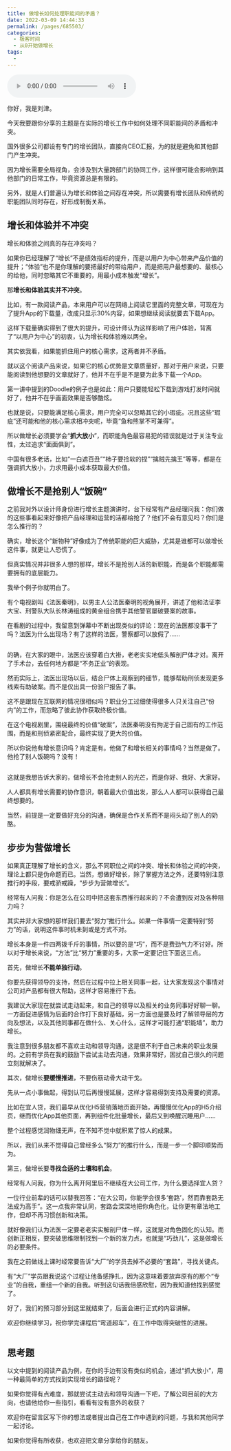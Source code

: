 ```yaml
---
title: 做增长如何处理职能间的矛盾？
date: 2022-03-09 14:44:33
permalink: /pages/685503/
categories:
  - 极客时间
  - 从0开始做增长
tags:
  - 
---
```

<audio title="04预习.做增长如何处理职能间的矛盾？" src="https://static001.geekbang.org/resource/audio/08/6e/08592798bba05ff6e01b05ab97e5526e.mp3" controls="controls"></audio> 
<p>你好，我是刘津。</p><p>今天我要跟你分享的主题是在实际的增长工作中如何处理不同职能间的矛盾和冲突。</p><p>国外很多公司都设有专门的增长团队，直接向CEO汇报，为的就是避免和其他部门产生冲突。</p><p>因为增长需要全局视角，会涉及到大量跨部门的协同工作，这样很可能会影响到其他部门的日常工作，毕竟资源总是有限的。</p><p>另外，就是人们普遍认为增长和体验之间存在冲突，所以需要有增长团队和传统的职能团队同时存在，好形成制衡关系。</p><h2>增长和体验并不冲突</h2><p>增长和体验之间真的存在冲突吗？</p><p>如果你已经理解了“增长”不是绩效指标的提升，而是以用户为中心带来产品价值的提升；“体验”也不是你理解的要把最好的带给用户，而是把用户最想要的、最核心的给他，同时忽略其它不重要的，用最小成本触发“增长”。</p><p>那<strong>增长和体验其实并不冲突</strong>。</p><p>比如，有一款阅读产品，本来用户可以在网络上阅读它里面的完整文章，可现在为了提升App的下载量，改成只显示30%内容，如果想继续阅读就要去下载App。</p><p>这样下载量确实得到了很大的提升，可设计师认为这样影响了用户体验，背离了“以用户为中心”的初衷，认为增长和体验难以两全。</p><p>其实依我看，如果能抓住用户的核心需求，这两者并不矛盾。</p><p>就以这个阅读产品来说，如果它的核心优势是文章质量好，那对于用户来说，只要能阅读到他想要的文章就好了，他并不在乎是不是要为此多下载一个App。</p><!-- [[[read_end]]] --><p>第一讲中提到的Doodle的例子也是如此：用户只要能轻松下载到游戏打发时间就好了，他并不在乎画面效果是否够酷炫。</p><p>也就是说，<span class="orange">只要能满足核心需求，用户完全可以忽略其它的小瑕疵</span>。况且这些“瑕疵”还可能和他的核心需求相冲突呢，毕竟“鱼和熊掌不可兼得”。</p><p>所以做增长必须要学会“<strong>抓大放小</strong>”，而职能角色最容易犯的错误就是过于关注专业性，太过追求“面面俱到”。</p><p>中国有很多老话，比如“一白遮百丑”“柿子要捡软的捏”“擒贼先擒王”等等，都是在<span class="orange">强调抓大放小，力求用最小成本获取最大价值</span>。</p><h2>做增长不是抢别人“饭碗”</h2><p>之前我对外以设计师身份进行增长主题演讲时，台下经常有产品经理问我：你们做的这些事看起来好像把产品经理和运营的活都给抢了？他们不会有意见吗？你们是怎么推行的？</p><p>确实，增长这个“新物种”好像成为了传统职能的巨大威胁，尤其是谁都可以做增长这件事，就更让人恐慌了。</p><p>但真实情况并非很多人想的那样，<span class="orange">增长不是抢别人活的新职能，而是各个职能都需要拥有的底层能力</span>。</p><p>我举个例子你就明白了。</p><p>有个电视剧叫《法医秦明》，以男主人公法医秦明的视角展开，讲述了他和法证李大宝、刑警队大队长林涛组成的黄金组合携手其他警官屡破要案的故事。</p><p>在看剧的过程中，我留意到弹幕中不断出现类似的评论：现在的法医都没事干了吗？法医为什么出现场？有了这样的法医，警察都可以放假了……</p><p><img src="https://static001.geekbang.org/resource/image/c4/05/c49119ca41ba04c6b29b09ada4b79b05.jpg" alt=""></p><p>的确，在大家的眼中，法医应该穿着白大褂，老老实实地低头解剖尸体才对。离开了手术台，去任何地方都是“不务正业”的表现。</p><p>然而实际上，法医出现场以后，结合尸体上观察到的细节，能够帮助刑侦发现更多线索有助破案。而不是仅出具一份验尸报告了事。</p><p>这不是跟现在互联网的情况很相似吗？<span class="orange">职业分工过细使得很多人只关注自己“份内”的工作，而忽略了彼此协作获取终极价值。</span></p><p>在这个电视剧里，围绕最终的价值“破案”，法医秦明没有拘泥于自己固有的工作范围，而是和刑侦紧密配合，最终实现了更大的价值。</p><p>所以你说他有增长意识吗？肯定是有。他做了和增长相关的事情吗？当然是做了。他抢了别人饭碗吗？没有！</p><p><img src="https://static001.geekbang.org/resource/image/b1/69/b1221b2a586a5c238ac13629b956d869.jpg" alt=""></p><p>这就是我想告诉大家的，做增长不会抢走别人的光芒，而是你好、我好、大家好。</p><p>人人都具有增长需要的协作意识，朝着最大价值出发，那么人人都可以获得自己最终想要的。</p><p>当然，前提是一定要做好充分的沟通，确保是合作关系而不是闷头动了别人的奶酪。</p><h2>步步为营做增长</h2><p>如果真正理解了增长的含义，那么不同职位之间的冲突、增长和体验之间的冲突，理论上都只是伪命题而已。当然，想做好增长，除了掌握方法之外，还要特别注意推行的手段，要戒骄戒躁，“步步为营做增长”。</p><p>经常有人问我：你是怎么在公司中把这套东西推行起来的？不会遭到反对及各种阻力吗？</p><p>其实并非大家想的那样我们要去“努力”推行什么。如果一件事情一定要特别“努力”的话，说明这件事时机未到或是方式不对。</p><p><span class="orange">增长本身是一件四两拨千斤的事情，所以要的是“巧”，而不是费劲气力不讨好。</span>所以对于增长来说，“方法”比“努力”重要的多，大家一定要记住下面这三点。</p><p>首先，做增长<strong>不能单独行动</strong>。</p><p>你要先获得领导的支持，然后在过程中拉上相关同事一起，让大家发现这个事情对公司对产品都有很大帮助，这样才容易推行下去。</p><p>我建议大家现在就尝试走动起来，和自己的领导以及相关的业务同事好好聊一聊。一方面促进感情为后面的合作打下良好基础，另一方面也是要及时了解领导层的方向及想法，以及其他同事都在做什么、关心什么，这样才可能打通“职能墙”，助力增长。</p><p>我注意到很多朋友都不喜欢主动和领导沟通，这是很不利于自己未来的职业发展的。之前有学员在我的鼓励下尝试主动去沟通，效果非常好，困扰自己很久的问题立刻就解决了。</p><p>其次，做增长<strong>要缓慢推进</strong>，不要伤筋动骨大动干戈。</p><p>先从一点小事做起，得到认可后再慢慢延展，这样才容易得到支持及需要的资源。</p><p>比如在宜人贷，我们最早从优化H5营销落地页面开始，再慢慢优化App的H5介绍页，继而优化App其他页面，再到组件化批量增长，最后又到唤醒沉睡用户……</p><p>整个过程感觉润物细无声，在不知不觉中就积累了惊人的成果。</p><p>所以，我们从来不觉得自己曾经多么“努力”的推行什么，而是一步一个脚印顺势而为。</p><p>第三，做增长要<strong>寻找合适的土壤和机会</strong>。</p><p>经常有人问我，你为什么离开阿里后不继续在大公司工作，为什么要选择宜人贷？</p><p>一位行业前辈的话可以替我回答：“在大公司，你能学会很多‘套路’，然而靠套路无法成为高手”。这一点我非常认同，套路会深深地把你角色化，让你更有章法地工作，但却不再习惯创新和决策。</p><p>就好像我们认为法医一定要老老实实解剖尸体一样，这就是对角色固化的认知。而创新正相反，要突破思维限制找到一个新的发力点，也就是“巧劲儿”，这是做增长的必要条件。</p><p>我在之前做线上课时经常要告诉“大厂”的学员去掉不必要的“套路”，寻找关键点。</p><p>有“大厂”学员跟我说这个过程让他备感挣扎，因为这意味着要放弃原有的那个“专业”的自我，重组一个新的自我。听到这句话我倍感欣慰，因为我知道他找到感觉了。</p><p>好了，我们的预习部分到这里就结束了，后面会进行正式的内容讲解。</p><p><span class="orange">欢迎你继续学习，祝你学完课程后“弯道超车”，在工作中取得突破性的进展。</span></p><p><img src="https://static001.geekbang.org/resource/image/f2/45/f2f81cc1dd4aae2d9c42c85a48007545.jpg" alt=""></p><h2>思考题</h2><p>以文中提到的阅读产品为例，在你的手边有没有类似的机会，通过“抓大放小”，用一种最简单的方式找到实现增长的路径呢？</p><p>如果你觉得有点难度，那就尝试主动去和领导沟通一下吧，了解公司目前的大方向，也请他给你一些指引，看看有没有意外的收获？</p><p>欢迎你在留言区写下你的想法或者提出自己在工作中遇到的问题，与我和其他同学一起讨论。</p><p>如果你觉得有所收获，也欢迎把文章分享给你的朋友。</p><p></p>